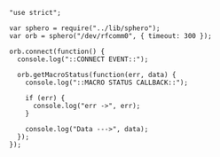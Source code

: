     "use strict";

    var sphero = require("../lib/sphero");
    var orb = sphero("/dev/rfcomm0", { timeout: 300 });

    orb.connect(function() {
      console.log("::CONNECT EVENT::");

      orb.getMacroStatus(function(err, data) {
        console.log("::MACRO STATUS CALLBACK::");

        if (err) {
          console.log("err ->", err);
        }

        console.log("Data --->", data);
      });
    });
